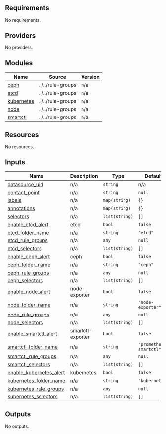 <!-- BEGIN_TF_DOCS -->
## Requirements

No requirements.

## Providers

No providers.

## Modules

| Name | Source | Version |
|------|--------|---------|
| <a name="module_ceph"></a> [ceph](#module\_ceph) | ../../rule-groups | n/a |
| <a name="module_etcd"></a> [etcd](#module\_etcd) | ../../rule-groups | n/a |
| <a name="module_kubernetes"></a> [kubernetes](#module\_kubernetes) | ../../rule-groups | n/a |
| <a name="module_node"></a> [node](#module\_node) | ../../rule-groups | n/a |
| <a name="module_smartctl"></a> [smartctl](#module\_smartctl) | ../../rule-groups | n/a |

## Resources

No resources.

## Inputs

| Name | Description | Type | Default | Required |
|------|-------------|------|---------|:--------:|
| <a name="input_datasource_uid"></a> [datasource\_uid](#input\_datasource\_uid) | n/a | `string` | n/a | yes |
| <a name="input_contact_point"></a> [contact\_point](#input\_contact\_point) | n/a | `string` | `null` | no |
| <a name="input_labels"></a> [labels](#input\_labels) | n/a | `map(string)` | `{}` | no |
| <a name="input_annotations"></a> [annotations](#input\_annotations) | n/a | `map(string)` | `{}` | no |
| <a name="input_selectors"></a> [selectors](#input\_selectors) | n/a | `list(string)` | `[]` | no |
| <a name="input_enable_etcd_alert"></a> [enable\_etcd\_alert](#input\_enable\_etcd\_alert) | etcd | `bool` | `false` | no |
| <a name="input_etcd_folder_name"></a> [etcd\_folder\_name](#input\_etcd\_folder\_name) | n/a | `string` | `"etcd"` | no |
| <a name="input_etcd_rule_groups"></a> [etcd\_rule\_groups](#input\_etcd\_rule\_groups) | n/a | `any` | `null` | no |
| <a name="input_etcd_selectors"></a> [etcd\_selectors](#input\_etcd\_selectors) | n/a | `list(string)` | `[]` | no |
| <a name="input_enable_ceph_alert"></a> [enable\_ceph\_alert](#input\_enable\_ceph\_alert) | ceph | `bool` | `false` | no |
| <a name="input_ceph_folder_name"></a> [ceph\_folder\_name](#input\_ceph\_folder\_name) | n/a | `string` | `"ceph"` | no |
| <a name="input_ceph_rule_groups"></a> [ceph\_rule\_groups](#input\_ceph\_rule\_groups) | n/a | `any` | `null` | no |
| <a name="input_ceph_selectors"></a> [ceph\_selectors](#input\_ceph\_selectors) | n/a | `list(string)` | `[]` | no |
| <a name="input_enable_node_alert"></a> [enable\_node\_alert](#input\_enable\_node\_alert) | node-exporter | `bool` | `false` | no |
| <a name="input_node_folder_name"></a> [node\_folder\_name](#input\_node\_folder\_name) | n/a | `string` | `"node-exporter"` | no |
| <a name="input_node_rule_groups"></a> [node\_rule\_groups](#input\_node\_rule\_groups) | n/a | `any` | `null` | no |
| <a name="input_node_selectors"></a> [node\_selectors](#input\_node\_selectors) | n/a | `list(string)` | `[]` | no |
| <a name="input_enable_smartctl_alert"></a> [enable\_smartctl\_alert](#input\_enable\_smartctl\_alert) | smartctl-exporter | `bool` | `false` | no |
| <a name="input_smartctl_folder_name"></a> [smartctl\_folder\_name](#input\_smartctl\_folder\_name) | n/a | `string` | `"prometheus-smartctl"` | no |
| <a name="input_smartctl_rule_groups"></a> [smartctl\_rule\_groups](#input\_smartctl\_rule\_groups) | n/a | `any` | `null` | no |
| <a name="input_smartctl_selectors"></a> [smartctl\_selectors](#input\_smartctl\_selectors) | n/a | `list(string)` | `[]` | no |
| <a name="input_enable_kubernetes_alert"></a> [enable\_kubernetes\_alert](#input\_enable\_kubernetes\_alert) | kubernetes | `bool` | `false` | no |
| <a name="input_kubernetes_folder_name"></a> [kubernetes\_folder\_name](#input\_kubernetes\_folder\_name) | n/a | `string` | `"kubernetes"` | no |
| <a name="input_kubernetes_rule_groups"></a> [kubernetes\_rule\_groups](#input\_kubernetes\_rule\_groups) | n/a | `any` | `null` | no |
| <a name="input_kubernetes_selectors"></a> [kubernetes\_selectors](#input\_kubernetes\_selectors) | n/a | `list(string)` | `[]` | no |

## Outputs

No outputs.
<!-- END_TF_DOCS -->